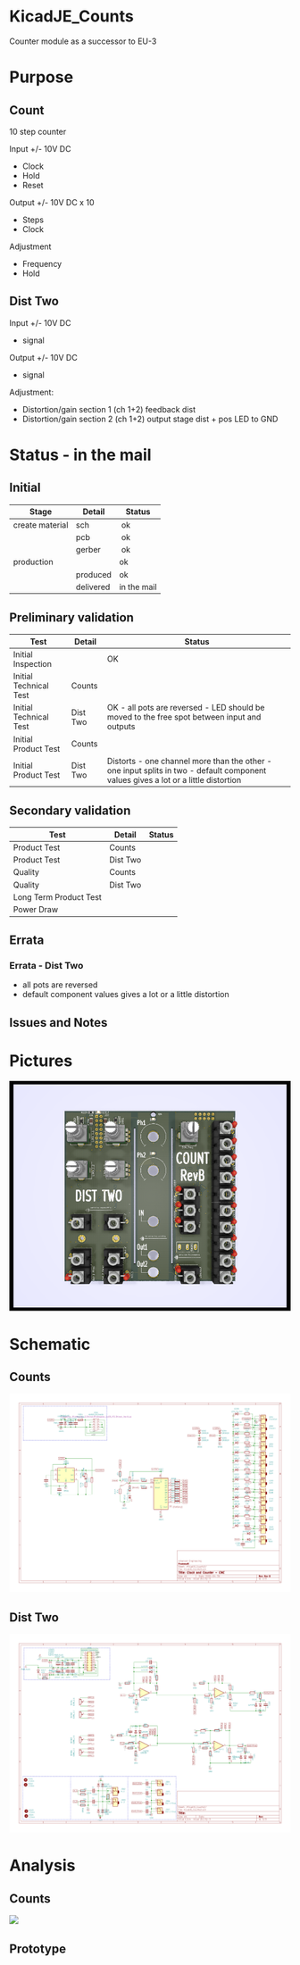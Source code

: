 # KicadJE_Counts
Counter module as a successor to EU-3

# Purpose
## Count
10 step counter

Input +/- 10V DC
 - Clock  
 - Hold
 - Reset

Output +/- 10V DC x 10
 - Steps
 - Clock

Adjustment
 - Frequency
 - Hold

## Dist Two
Input +/- 10V DC
 - signal

Output +/- 10V DC
 - signal

Adjustment:
 - Distortion/gain section 1 (ch 1+2) feedback dist
 - Distortion/gain section 2 (ch 1+2) output stage dist + pos LED to GND

# Status - in the mail
## Initial 
| Stage  | Detail | Status |
| ------------- | ------------- | ------------- |
| create material  | sch | ok |
| | pcb | ok |
| | gerber | ok |
| production  |   | ok |
|  | produced | ok |
|  | delivered | in the mail |
## Preliminary validation
| Test  | Detail | Status |
| ------------- | ------------- | ------------- |
| Initial Inspection | | OK |
| Initial Technical Test | Counts |  |
| Initial Technical Test | Dist Two | OK - all pots are reversed - LED should be moved to the free spot between input and outputs |
| Initial Product Test | Counts |  |
| Initial Product Test | Dist Two | Distorts - one channel more than the other - one input splits in two - default component values gives a lot or a little distortion |

## Secondary validation
| Test  | Detail | Status |
| ------------- | ------------- |------------- |
| Product Test | Counts | |
| Product Test | Dist Two | |
| Quality | Counts | |
| Quality | Dist Two | |
| Long Term Product Test |  |  |
| Power Draw |  | 

## Errata
### Errata - Dist Two
* all pots are reversed
* default component values gives a lot or a little distortion


## Issues and Notes
### 

# Pictures
![](KicadJE_Counts_top.png)

# Schematic
## Counts
![](Count_sch.png)
## Dist Two
![](Dist_two_sch.png)

# Analysis
## Counts
![](counts.png)

## Prototype
